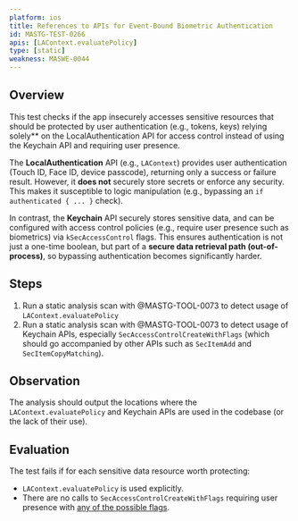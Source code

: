 ```yaml
---
platform: ios
title: References to APIs for Event-Bound Biometric Authentication
id: MASTG-TEST-0266
apis: [LAContext.evaluatePolicy]
type: [static]
weakness: MASWE-0044
---
```


## Overview

This test checks if the app insecurely accesses sensitive resources that should be protected by user authentication (e.g., tokens, keys) relying solely** on the LocalAuthentication API for access control instead of using the Keychain API and requiring user presence.

The **LocalAuthentication** API (e.g., `LAContext`) provides user authentication (Touch ID, Face ID, device passcode), returning only a success or failure result. However, it **does not** securely store secrets or enforce any security. This makes it susceptible to logic manipulation (e.g., bypassing an `if authenticated { ... }` check).

In contrast, the **Keychain** API securely stores sensitive data, and can be configured with access control policies (e.g., require user presence such as biometrics) via `kSecAccessControl` flags. This ensures authentication is not just a one-time boolean, but part of a **secure data retrieval path (out-of-process)**, so bypassing authentication becomes significantly harder.

## Steps

1. Run a static analysis scan with @MASTG-TOOL-0073 to detect usage of `LAContext.evaluatePolicy`
2. Run a static analysis scan with @MASTG-TOOL-0073 to detect usage of Keychain APIs, especially `SecAccessControlCreateWithFlags` (which should go accompanied by other APIs such as `SecItemAdd` and `SecItemCopyMatching`).

## Observation

The analysis should output the locations where the `LAContext.evaluatePolicy` and Keychain APIs are used in the codebase (or the lack of their use).

## Evaluation

The test fails if for each sensitive data resource worth protecting:

- `LAContext.evaluatePolicy` is used explicitly.
- There are no calls to `SecAccessControlCreateWithFlags` requiring user presence with [any of the possible flags](https://developer.apple.com/documentation/security/secaccesscontrolcreateflags).
